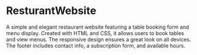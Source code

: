 # ResturantWebsite
A simple and elegant restaurant website featuring a table booking form and menu display. Created with HTML and CSS, it allows users to book tables and view menus. The responsive design ensures a great look on all devices. The footer includes contact info, a subscription form, and available hours.
